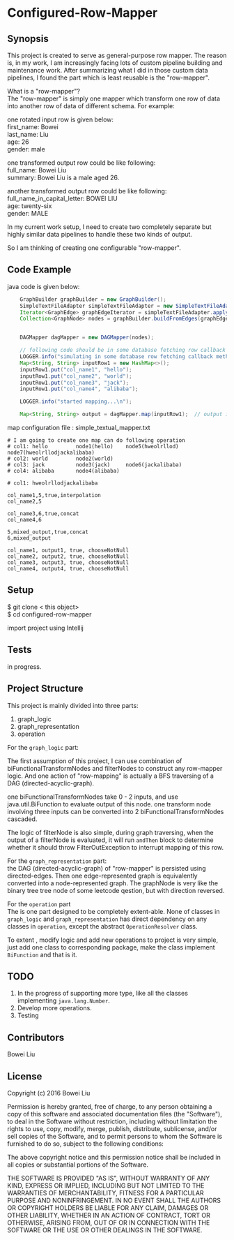 # Configured-Row-Mapper
## Synopsis

This project is created to serve as general-purpose row mapper. The reason is, in my work,
I am increasingly facing lots of custom pipeline building and maintenance work. After summarizing
what I did in those custom data pipelines, I found the part which is least reusable
is the "row-mapper".   

What is a "row-mapper"?  
The "row-mapper" is simply one mapper which transform one row of data into another row of 
data of different schema. For example:  

one rotated input row is given below:   
first_name: Bowei  
last_name: Liu  
age: 26  
gender: male  

one transformed output row could be like following:  
full_name: Bowei Liu  
summary: Bowei Liu is a male aged 26.   

another transformed output row could be like following:
full_name_in_capital_letter: BOWEI LIU    
age: twenty-six   
gender: MALE   

In my current work setup, I need to create two completely separate but highly similar 
data pipelines to handle these two kinds of output.

So I am thinking of creating one configurable \"row-mapper\".

## Code Example

java code is given below: 
```java
    GraphBuilder graphBuilder = new GraphBuilder();
    SimpleTextFileAdapter simpleTextFileAdapter = new SimpleTextFileAdapter(COMMA_SEPARATOR);  // COMMA_SEPARATOR is ","
    Iterator<GraphEdge> graphEdgeIterator = simpleTextFileAdapter.apply("simple_textual_mappper.txt");
    Collection<GraphNode> nodes = graphBuilder.buildFromEdges(graphEdgeIterator);


    DAGMapper dagMapper = new DAGMapper(nodes);

    // following code should be in some database fetching row callback method
    LOGGER.info("simulating in some database row fetching callback method");
    Map<String, String> inputRow1 = new HashMap<>();
    inputRow1.put("col_name1", "hello");
    inputRow1.put("col_name2", "world");
    inputRow1.put("col_name3", "jack");
    inputRow1.put("col_name4", "alibaba");

    LOGGER.info("started mapping...\n");

    Map<String, String> output = dagMapper.map(inputRow1);  // output is generated
```

map configuration file : simple_textual_mapper.txt 
```text
# I am going to create one map can do following operation
# col1: hello         node1(hello)    node5(hweolrllod)    node7(hweolrllodjackalibaba)
# col2: world         node2(world)
# col3: jack          node3(jack)     node6(jackalibaba)
# col4: alibaba       node4(alibaba)

# col1: hweolrllodjackalibaba

col_name1,5,true,interpolation
col_name2,5

col_name3,6,true,concat
col_name4,6

5,mixed_output,true,concat
6,mixed_output

col_name1, output1, true, chooseNotNull
col_name2, output2, true, chooseNotNull
col_name3, output3, true, chooseNotNull
col_name4, output4, true, chooseNotNull
```

## Setup

$ git clone &lt; this object&gt;  
$ cd configured-row-mapper

import project using Intellij


## Tests

in progress.

## Project Structure
This project is mainly divided into three parts:
1. graph_logic
2. graph_representation
3. operation

For the `graph_logic` part:  

The first assumption of this project, I can use combination of biFunctionalTransformNodes and 
filterNodes to construct any row-mapper logic. And one action of "row-mapping" is actually
 a BFS traversing of a DAG (directed-acyclic-graph).

one biFunctionalTransformNodes take 0 - 2 inputs, and use java.util.BiFunction to evaluate
output of this node. one transform node involving three inputs can be converted into 
2 biFunctionalTransformNodes cascaded.

The logic of filterNode is also simple, during graph traversing, when the output
of a filterNode is evaluated, it will run `andThen` block to determine whether it should throw
FilterOutException to interrupt mapping of this row.

For the `graph_representation` part:  
the DAG (directed-acyclic-graph) of "row-mapper" is persisted using directed-edges.
Then one edge-represented graph is equivalently converted into a node-represented graph.
The graphNode is very like the binary tree tree node of some leetcode qestion, but with direction reversed.


For the `operation` part  
The is one part designed to be completely extent-able. None of classes in 
`graph_logic` and `graph_representation` has direct dependency on any classes in 
`operation`, except the abstract `OperationResolver` class. 
 
To extent , modify logic and add new operations to project is very simple,
just add one class to corresponding package, make the class implement `BiFunction`
and that is it.
 
 
## TODO

1. In the progress of supporting more type, like all the classes implementing `java.lang.Number`.
2. Develop more operations.
3. Testing


## Contributors

Bowei Liu


## License

Copyright (c) 2016 Bowei Liu

Permission is hereby granted, free of charge, to any person obtaining a copy of this software and associated 
documentation files (the "Software"), to deal in the Software without restriction, including without limitation the 
rights to use, copy, modify, merge, publish, distribute, sublicense, and/or sell copies of the Software, and to permit 
persons to whom the Software is furnished to do so, subject to the following conditions:

The above copyright notice and this permission notice shall be included in all copies or substantial portions of the Software.

THE SOFTWARE IS PROVIDED "AS IS", WITHOUT WARRANTY OF ANY KIND, EXPRESS OR IMPLIED, INCLUDING BUT NOT LIMITED TO THE 
WARRANTIES OF MERCHANTABILITY, FITNESS FOR A PARTICULAR PURPOSE AND NONINFRINGEMENT. IN NO EVENT SHALL THE AUTHORS OR 
COPYRIGHT HOLDERS BE LIABLE FOR ANY CLAIM, DAMAGES OR OTHER LIABILITY, WHETHER IN AN ACTION OF CONTRACT, TORT OR 
OTHERWISE, ARISING FROM, OUT OF OR IN CONNECTION WITH THE SOFTWARE OR THE USE OR OTHER DEALINGS IN THE SOFTWARE.